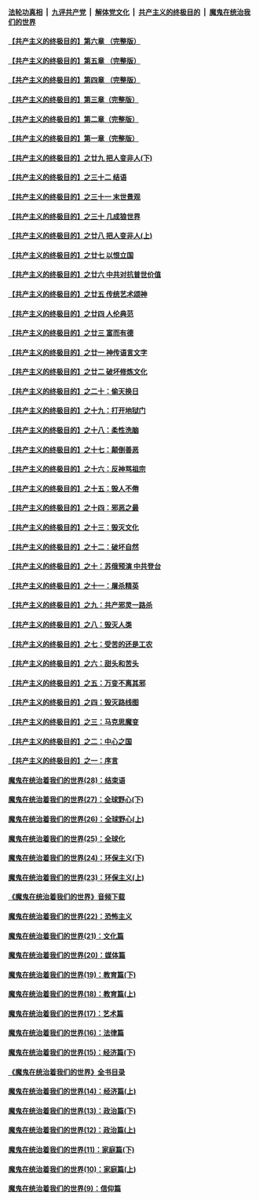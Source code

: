 ####  [法轮功真相](../../../../basic/blob/master/README.md?t=06221502) &nbsp;|&nbsp; [九评共产党](../../../../9ping.md/blob/master/README.md?t=06221502) &nbsp;|&nbsp; [解体党文化](../../../../jtdwh.md/blob/master/README.md?t=06221502)  &nbsp;|&nbsp; [共产主义的终极目的](../../../../gczydzjmd.md/blob/master/README.md?t=06221502) &nbsp;|&nbsp; [魔鬼在统治我们的世界](../../../../mgztzwmdsj.md/blob/master/README.md?t=06221502) 

#### [【共产主义的终极目的】第六章 （完整版）](../pages/nsc422/n11428913.md?t=06221502) 

#### [【共产主义的终极目的】第五章 （完整版）](../pages/nsc422/n11428912.md?t=06221502) 

#### [【共产主义的终极目的】第四章 （完整版）](../pages/nsc422/n11428907.md?t=06221502) 

#### [【共产主义的终极目的】第三章（完整版）](../pages/nsc422/n11428848.md?t=06221502) 

#### [【共产主义的终极目的】第二章（完整版）](../pages/nsc422/n11428831.md?t=06221502) 

#### [【共产主义的终极目的】第一章（完整版）](../pages/nsc422/n11417651.md?t=06221502) 

#### [【共产主义的终极目的】之廿九 把人变非人(下)](../pages/nsc422/n11344140.md?t=06221502) 

#### [【共产主义的终极目的】之三十二 结语](../pages/nsc422/n11360535.md?t=06221502) 

#### [【共产主义的终极目的】之三十一 末世景观](../pages/nsc422/n11351129.md?t=06221502) 

#### [【共产主义的终极目的】之三十 几成狼世界](../pages/nsc422/n11348280.md?t=06221502) 

#### [【共产主义的终极目的】之廿八 把人变非人(上)](../pages/nsc422/n11340492.md?t=06221502) 

#### [【共产主义的终极目的】之廿七 以恨立国](../pages/nsc422/n11336944.md?t=06221502) 

#### [【共产主义的终极目的】之廿六 中共对抗普世价值](../pages/nsc422/n11324785.md?t=06221502) 

#### [【共产主义的终极目的】之廿五 传统艺术颂神](../pages/nsc422/n11296396.md?t=06221502) 

#### [【共产主义的终极目的】之廿四 人伦典范](../pages/nsc422/n11296397.md?t=06221502) 

#### [【共产主义的终极目的】之廿三 富而有德](../pages/nsc422/n11283598.md?t=06221502) 

#### [【共产主义的终极目的】之廿一 神传语言文字](../pages/nsc422/n11263265.md?t=06221502) 

#### [【共产主义的终极目的】之廿二 破坏修炼文化](../pages/nsc422/n11245728.md?t=06221502) 

#### [【共产主义的终极目的】之二十：偷天换日](../pages/nsc422/n11238846.md?t=06221502) 

#### [【共产主义的终极目的】之十九：打开地狱门](../pages/nsc422/n11206376.md?t=06221502) 

#### [【共产主义的终极目的】之十八：柔性洗脑](../pages/nsc422/n11199994.md?t=06221502) 

#### [【共产主义的终极目的】之十七：颠倒善恶](../pages/nsc422/n11179782.md?t=06221502) 

#### [【共产主义的终极目的】之十六：反神骂祖宗](../pages/nsc422/n11166798.md?t=06221502) 

#### [【共产主义的终极目的】之十五：毁人不倦](../pages/nsc422/n11166792.md?t=06221502) 

#### [【共产主义的终极目的】之十四：邪恶之最](../pages/nsc422/n11150249.md?t=06221502) 

#### [【共产主义的终极目的】之十三：毁灭文化](../pages/nsc422/n11135227.md?t=06221502) 

#### [【共产主义的终极目的】之十二：破坏自然](../pages/nsc422/n11135214.md?t=06221502) 

#### [【共产主义的终极目的】之十：苏俄预演 中共登台](../pages/nsc422/n11118424.md?t=06221502) 

#### [【共产主义的终极目的】之十一：屠杀精英](../pages/nsc422/n11118442.md?t=06221502) 

#### [【共产主义的终极目的】之九：共产邪灵一路杀](../pages/nsc422/n11114139.md?t=06221502) 

#### [【共产主义的终极目的】之八：毁灭人类](../pages/nsc422/n11108503.md?t=06221502) 

#### [【共产主义的终极目的】之七：受苦的还是工农](../pages/nsc422/n11101809.md?t=06221502) 

#### [【共产主义的终极目的】之六：甜头和苦头](../pages/nsc422/n11096971.md?t=06221502) 

#### [【共产主义的终极目的】之五：万变不离其邪](../pages/nsc422/n11091285.md?t=06221502) 

#### [【共产主义的终极目的】之四：毁灭路线图](../pages/nsc422/n11086284.md?t=06221502) 

#### [【共产主义的终极目的】之三：马克思魔变](../pages/nsc422/n11061941.md?t=06221502) 

#### [【共产主义的终极目的】之二：中心之国](../pages/nsc422/n11047728.md?t=06221502) 

#### [【共产主义的终极目的】之一：序言](../pages/nsc422/n11086077.md?t=06221502) 

#### [魔鬼在统治着我们的世界(28)：结束语](../pages/nsc422/n10936246.md?t=06221502) 

#### [魔鬼在统治着我们的世界(27)：全球野心(下)](../pages/nsc422/n10928319.md?t=06221502) 

#### [魔鬼在统治着我们的世界(26)：全球野心(上)](../pages/nsc422/n10900318.md?t=06221502) 

#### [魔鬼在统治着我们的世界(25)：全球化](../pages/nsc422/n10788205.md?t=06221502) 

#### [魔鬼在统治着我们的世界(24)：环保主义(下)](../pages/nsc422/n10695307.md?t=06221502) 

#### [魔鬼在统治着我们的世界(23)：环保主义(上)](../pages/nsc422/n10688613.md?t=06221502) 

#### [《魔鬼在统治着我们的世界》音频下载](../pages/nsc422/n10635553.md?t=06221502) 

#### [魔鬼在统治着我们的世界(22)：恐怖主义](../pages/nsc422/n10614727.md?t=06221502) 

#### [魔鬼在统治着我们的世界(21)：文化篇](../pages/nsc422/n10597706.md?t=06221502) 

#### [魔鬼在统治着我们的世界(20)：媒体篇](../pages/nsc422/n10586579.md?t=06221502) 

#### [魔鬼在统治着我们的世界(19)：教育篇(下)](../pages/nsc422/n10564808.md?t=06221502) 

#### [魔鬼在统治着我们的世界(18)：教育篇(上)](../pages/nsc422/n10526970.md?t=06221502) 

#### [魔鬼在统治着我们的世界(17)：艺术篇](../pages/nsc422/n10499093.md?t=06221502) 

#### [魔鬼在统治着我们的世界(16)：法律篇](../pages/nsc422/n10485969.md?t=06221502) 

#### [魔鬼在统治着我们的世界(15)：经济篇(下)](../pages/nsc422/n10469975.md?t=06221502) 

#### [《魔鬼在统治着我们的世界》全书目录](../pages/nsc422/n10464261.md?t=06221502) 

#### [魔鬼在统治着我们的世界(14)：经济篇(上)](../pages/nsc422/n10457370.md?t=06221502) 

#### [魔鬼在统治着我们的世界(13)：政治篇(下)](../pages/nsc422/n10448270.md?t=06221502) 

#### [魔鬼在统治着我们的世界(12)：政治篇(上)](../pages/nsc422/n10444576.md?t=06221502) 

#### [魔鬼在统治着我们的世界(11)：家庭篇(下)](../pages/nsc422/n10440961.md?t=06221502) 

#### [魔鬼在统治着我们的世界(10)：家庭篇(上)](../pages/nsc422/n10435448.md?t=06221502) 

#### [魔鬼在统治着我们的世界(9)：信仰篇](../pages/nsc422/n10432159.md?t=06221502) 

